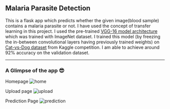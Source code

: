 ## Malaria Parasite Detection

This is a flask app which predicts whether the given image(blood sample) contains a malaria parasite or not. I have used the concept of transfer learning in this project. I used the pre-trained [VGG-16 model architecture](https://neurohive.io/en/popular-networks/vgg16/) which was trained with ImageNet dataset. I trained this model (by freezing the in-between convolutional layers having previously trained weights) on [Cat-vs-Dog dataset](https://www.kaggle.com/c/dogs-vs-cats-redux-kernels-edition) from Kaggle competition. I am able to achieve around 92% accuracy on the validation dataset.

---
### A Glimpse of the app 😎
Homepage
![home](https://github.com/dayosalam/stuff-done/blob/main/Malria-Detector/Screenshot%20from%20app/1.png)
<br>

Upload page
![upload](https://github.com/dayosalam/stuff-done/blob/main/Malria-Detector/Screenshot%20from%20app/2.png)
<br>

Prediction Page
![prediction](https://github.com/dayosalam/stuff-done/blob/main/Malria-Detector/Screenshot%20from%20app/3.png)

